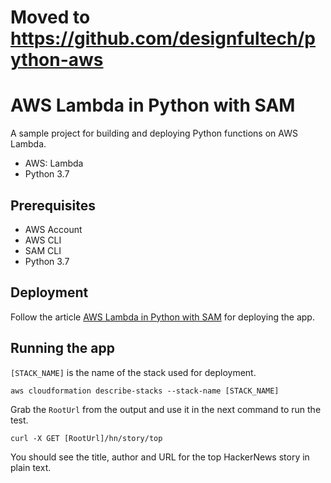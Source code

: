 # Moved to https://github.com/designfultech/python-aws

# AWS Lambda in Python with SAM

A sample project for building and deploying Python functions on AWS Lambda.

* AWS: Lambda
* Python 3.7

## Prerequisites
* AWS Account
* AWS CLI
* SAM CLI
* Python 3.7

## Deployment

Follow the article [AWS Lambda in Python with SAM](https://fnattic.com/aws-lambda-in-python-with-sam/) for deploying the app.

## Running the app

```[STACK_NAME]``` is the name of the stack used for deployment.

```shell
aws cloudformation describe-stacks --stack-name [STACK_NAME]
```

Grab the ```RootUrl``` from the output and use it in the next command to run the test.

```shell
curl -X GET [RootUrl]/hn/story/top
```

You should see the title, author and URL for the top HackerNews story in plain text.
